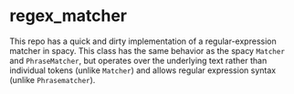 # regex_matcher
This repo has a quick and dirty implementation of a regular-expression matcher in spacy. This class has the same behavior as the spacy `Matcher` and `PhraseMatcher`, but operates over the underlying text rather than individual tokens (unlike `Matcher`) and allows regular expression syntax (unlike `Phrasematcher`).
